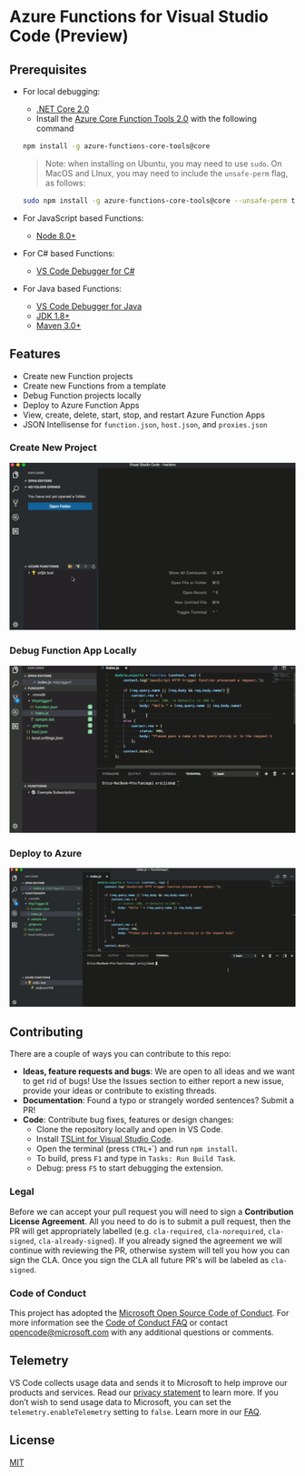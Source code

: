 # Azure Functions for Visual Studio Code (Preview)

## Prerequisites
* For local debugging:
  * [.NET Core 2.0](https://www.microsoft.com/net/download/core)
  * Install the [Azure Core Function Tools 2.0](https://docs.microsoft.com/en-us/azure/azure-functions/functions-run-local) with the following command
  ```bash
  npm install -g azure-functions-core-tools@core
  ```
  > Note: when installing on Ubuntu, you may need to use `sudo`. On MacOS and LInux, you may need to include the `unsafe-perm` flag, as follows:
  ```bash
  sudo npm install -g azure-functions-core-tools@core --unsafe-perm true
  ```

* For JavaScript based Functions:
  * [Node 8.0+](https://nodejs.org/)

* For C# based Functions:
  * [VS Code Debugger for C#](https://marketplace.visualstudio.com/items?itemName=ms-vscode.csharp)

* For Java based Functions:
  * [VS Code Debugger for Java](https://marketplace.visualstudio.com/items?itemName=vscjava.vscode-java-debug)
  * [JDK 1.8+](http://www.oracle.com/technetwork/java/javase/downloads/index.html)
  * [Maven 3.0+](https://maven.apache.org/)

## Features

* Create new Function projects
* Create new Functions from a template
* Debug Function projects locally
* Deploy to Azure Function Apps
* View, create, delete, start, stop, and restart Azure Function Apps
* JSON Intellisense for `function.json`, `host.json`, and `proxies.json`

### Create New Project

![CreateProject](resources/CreateProject.gif)

### Debug Function App Locally

![Debug](resources/Debug.gif)

### Deploy to Azure

![Deploy](resources/Deploy.gif)

## Contributing
There are a couple of ways you can contribute to this repo:

- **Ideas, feature requests and bugs**: We are open to all ideas and we want to get rid of bugs! Use the Issues section to either report a new issue, provide your ideas or contribute to existing threads.
- **Documentation**: Found a typo or strangely worded sentences? Submit a PR!
- **Code**: Contribute bug fixes, features or design changes:
  - Clone the repository locally and open in VS Code.
  - Install [TSLint for Visual Studio Code](https://marketplace.visualstudio.com/items?itemName=eg2.tslint).
  - Open the terminal (press `CTRL+`\`) and run `npm install`.
  - To build, press `F1` and type in `Tasks: Run Build Task`.
  - Debug: press `F5` to start debugging the extension.

### Legal
Before we can accept your pull request you will need to sign a **Contribution License Agreement**. All you need to do is to submit a pull request, then the PR will get appropriately labelled (e.g. `cla-required`, `cla-norequired`, `cla-signed`, `cla-already-signed`). If you already signed the agreement we will continue with reviewing the PR, otherwise system will tell you how you can sign the CLA. Once you sign the CLA all future PR's will be labeled as `cla-signed`.

### Code of Conduct
This project has adopted the [Microsoft Open Source Code of Conduct](https://opensource.microsoft.com/codeofconduct/). For more information see the [Code of Conduct FAQ](https://opensource.microsoft.com/codeofconduct/faq/) or contact [opencode@microsoft.com](mailto:opencode@microsoft.com) with any additional questions or comments.

## Telemetry
VS Code collects usage data and sends it to Microsoft to help improve our products and services. Read our [privacy statement](https://go.microsoft.com/fwlink/?LinkID=528096&clcid=0x409) to learn more. If you don’t wish to send usage data to Microsoft, you can set the `telemetry.enableTelemetry` setting to `false`. Learn more in our [FAQ](https://code.visualstudio.com/docs/supporting/faq#_how-to-disable-telemetry-reporting).

## License
[MIT](LICENSE.md)
